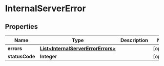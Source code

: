 

# InternalServerError


## Properties

| Name | Type | Description | Notes |
|------------ | ------------- | ------------- | -------------|
|**errors** | [**List&lt;InternalServerErrorErrors&gt;**](InternalServerErrorErrors.md) |  |  [optional] |
|**statusCode** | **Integer** |  |  [optional] |



